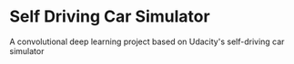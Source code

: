 # Self Driving Car Simulator
 A convolutional deep learning project based on Udacity's self-driving car simulator
